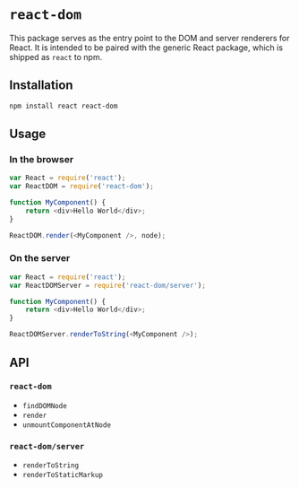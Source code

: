 # `react-dom`

This package serves as the entry point to the DOM and server renderers for React. It is intended to be paired with the generic React package, which is shipped as `react` to npm.

## Installation

```sh
npm install react react-dom
```

## Usage

### In the browser

```js
var React = require('react');
var ReactDOM = require('react-dom');

function MyComponent() {
    return <div>Hello World</div>;
}

ReactDOM.render(<MyComponent />, node);
```

### On the server

```js
var React = require('react');
var ReactDOMServer = require('react-dom/server');

function MyComponent() {
    return <div>Hello World</div>;
}

ReactDOMServer.renderToString(<MyComponent />);
```

## API

### `react-dom`

- `findDOMNode`
- `render`
- `unmountComponentAtNode`

### `react-dom/server`

- `renderToString`
- `renderToStaticMarkup`
